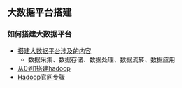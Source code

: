 ## 大数据平台搭建


### 如何搭建大数据平台
- [搭建大数据平台涉及的内容](https://cloud.tencent.com/developer/article/1654850)
  - 数据采集、数据存储、数据处理、数据流转、数据应用
- [从0到1搭建hadoop](https://tecadmin.net/install-hadoop-on-ubuntu-20-04/)
- [Hadoop官网步骤](https://hadoop.apache.org/docs/stable/hadoop-project-dist/hadoop-common/SingleCluster.html)